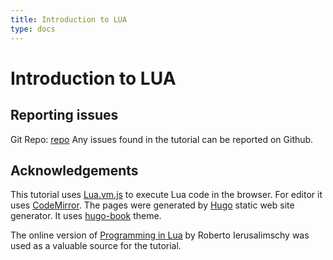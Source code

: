 ```yaml
---
title: Introduction to LUA
type: docs
---
```


# Introduction to LUA

## Reporting issues
Git Repo: [repo](https://github.com/)
Any issues found in the tutorial can be reported on Github.

## Acknowledgements

This tutorial uses [Lua.vm.js](https://github.com/daurnimator/lua.vm.js) to execute Lua code in the browser.
For editor it uses [CodeMirror](https://codemirror.net/).
The pages were generated by [Hugo](https://gohugo.io/) static web site generator.
It uses [hugo-book](https://github.com/alex-shpak/hugo-book) theme.

The online version of [Programming in Lua](http://www.lua.org/pil/contents.html)  by Roberto Ierusalimschy was used as a valuable source for the tutorial.

